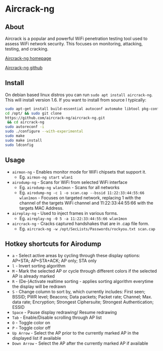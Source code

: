 # Aircrack-ng

## About

Aircrack is a popular and powerful WiFi penetration testing tool used to assess WiFi network security. This focuses on monitoring, attacking, testing, and cracking.&#x20;

[Aircrack-ng homepage](https://www.aircrack-ng.org/)

[Aircrack-ng github](https://github.com/aircrack-ng/aircrack-ng)

## Install

On debian based linux distros you can run `sudo apt install aircrack-ng`. This will install version 1.6. If you want to install from source I typically:

```bash
sudo apt-get install build-essential autoconf automake libtool pkg-config libnl-3-dev libnl-genl-3-dev libssl-dev ethtool shtool rfkill zlib1g-dev libpcap-dev libsqlite3-dev libpcre3-dev libhwloc-dev libcmocka-dev hostapd wpasupplicant tcpdump screen iw usbutils
cd /opt/ && sudo git clone 
https://github.com/aircrack-ng/aircrack-ng.git
 && cd aircrack-ng
sudo autoreconf -i
sudo ./configure --with-experimental
sudo make
sudo make install
sudo ldconfig
```

## Usage

* `airmon-ng` - Enables monitor mode for WiFi chipsets that support it.
  * Eg. `airmon-ng start wlan1`
* `airodump-ng` - Scans for WiFi from selected WiFi interface
  * Eg. `airodump-ng wlan1mon` - Scans for all networks
  * Eg. `airodump-ng -c 1 -o scan.cap --bssid 11:22:33:44:55:66 wlan1mon` - Focuses on targeted network, replacing 1 with the channel of the targets WiFi channel and 11:22:33:44:55:66 with the targets MAC Address.
* `aireplay-ng` - Used to inject frames in various forms.
  * Eg. `aireplay-ng -0 5 -a 11:22:33:44:55:66 wlan1mon`
* `aircrack-ng` - Cracks captured handshakes that are in .cap file form.&#x20;
  * Eg. `aircrack-ng -w /opt/SecLists/Passwords/rockyou.txt scan.cap`

## Hotkey shortcuts for Airodump

* `a` - Select active areas by cycling through these display options: AP+STA; AP+STA+ACK; AP only; STA only
* `l` - Invert sorting algorithm
* `M` - Mark the selected AP or cycle through different colors if the selected AP is already marked
* `R` - (De-)Activate realtime sorting - applies sorting algorithm everytime the display will be redrawn
* `S` - Change column to sort by, which currently includes: First seen; BSSID; PWR level; Beacons; Data packets; Packet rate; Channel; Max. data rate; Encryption; Strongest Ciphersuite; Strongest Authentication; ESSID
* `Space` - Pause display redrawing/ Resume redrawing
* `Tab` - Enable/Disable scrolling through AP list
* `O` - Toggle color on
* `P` - Toggle color off
* `Up Arrow` - Select the AP prior to the currently marked AP in the displayed list if available
* `Down Arrow` - Select the AP after the currently marked AP if available
